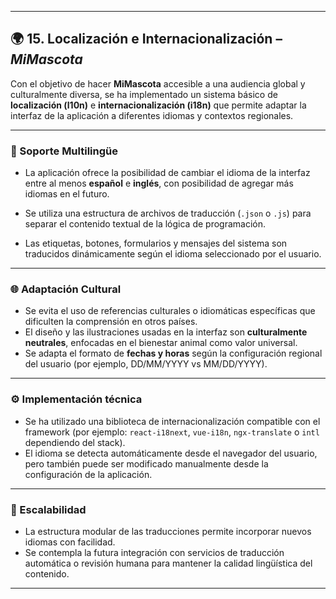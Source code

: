 
---

## 🌍 15. Localización e Internacionalización – *MiMascota*

Con el objetivo de hacer **MiMascota** accesible a una audiencia global y culturalmente diversa, se ha implementado un sistema básico de **localización (l10n)** e **internacionalización (i18n)** que permite adaptar la interfaz de la aplicación a diferentes idiomas y contextos regionales.

---

### 🧭 Soporte Multilingüe

* La aplicación ofrece la posibilidad de cambiar el idioma de la interfaz entre al menos **español** e **inglés**, con posibilidad de agregar más idiomas en el futuro.
* Se utiliza una estructura de archivos de traducción (`.json` o `.js`) para separar el contenido textual de la lógica de programación.


* Las etiquetas, botones, formularios y mensajes del sistema son traducidos dinámicamente según el idioma seleccionado por el usuario.

---

### 🌐 Adaptación Cultural

* Se evita el uso de referencias culturales o idiomáticas específicas que dificulten la comprensión en otros países.
* El diseño y las ilustraciones usadas en la interfaz son **culturalmente neutrales**, enfocadas en el bienestar animal como valor universal.
* Se adapta el formato de **fechas y horas** según la configuración regional del usuario (por ejemplo, DD/MM/YYYY vs MM/DD/YYYY).

---

### ⚙️ Implementación técnica

* Se ha utilizado una biblioteca de internacionalización compatible con el framework (por ejemplo: `react-i18next`, `vue-i18n`, `ngx-translate` o `intl` dependiendo del stack).
* El idioma se detecta automáticamente desde el navegador del usuario, pero también puede ser modificado manualmente desde la configuración de la aplicación.

---

### 🚀 Escalabilidad

* La estructura modular de las traducciones permite incorporar nuevos idiomas con facilidad.
* Se contempla la futura integración con servicios de traducción automática o revisión humana para mantener la calidad lingüística del contenido.

---

